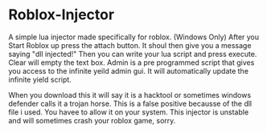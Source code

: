 # Roblox-Injector
A simple lua injector made specifically for roblox. (Windows Only)
After you Start Roblox up press the attach button. It shoul then give you a message saying "dll injected!"
Then you can write your lua script and press execute.
Clear will empty the text box.
Admin is a pre programmed script that gives you access to the infinite yeild admin gui. It will automatically update the infinite yield script.

When you download this it will say it is a hacktool or sometimes windows defender calls it a trojan horse. This is a false positive becausse of the dll file i used. You havee to allow it on your system. This injector is unstable and will sometimes crash your roblox game, sorry.


